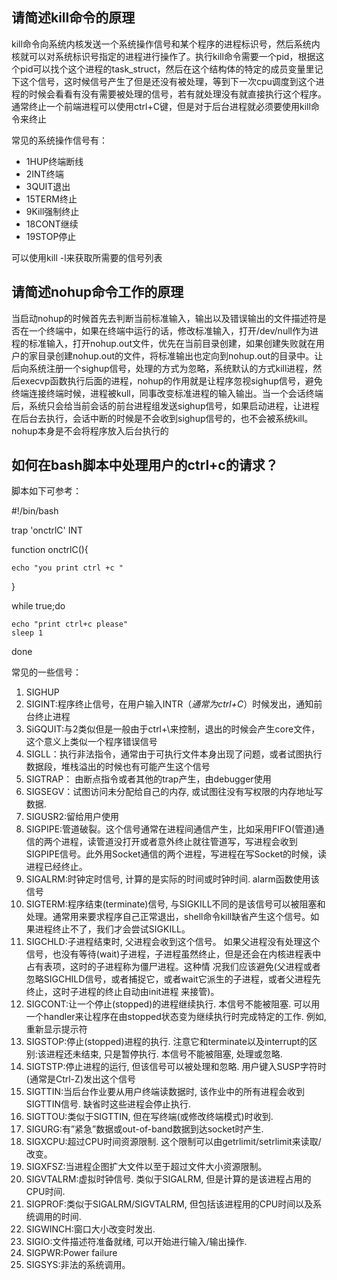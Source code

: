 ## 请简述kill命令的原理 

kill命令向系统内核发送一个系统操作信号和某个程序的进程标识号，然后系统内核就可以对系统标识号指定的进程进行操作了。执行kill命令需要一个pid，根据这个pid可以找个这个进程的task_struct，然后在这个结构体的特定的成员变量里记下这个信号，这时候信号产生了但是还没有被处理，等到下一次cpu调度到这个进程的时候会看看有没有需要被处理的信号，若有就处理没有就直接执行这个程序。通常终止一个前端进程可以使用ctrl+C键，但是对于后台进程就必须要使用kill命令来终止

常见的系统操作信号有：

* 1HUP终端断线
* 2INT终端
* 3QUIT退出
* 15TERM终止
* 9Kill强制终止
* 18CONT继续
* 19STOP停止

可以使用kill -l来获取所需要的信号列表

## 请简述nohup命令工作的原理
当启动nohup的时候首先去判断当前标准输入，输出以及错误输出的文件描述符是否在一个终端中，如果在终端中运行的话，修改标准输入，打开/dev/null作为进程的标准输入，打开nohup.out文件，优先在当前目录创建，如果创建失败就在用户的家目录创建nohup.out的文件，将标准输出也定向到nohup.out的目录中。让后向系统注册一个sighup信号，处理的方式为忽略，系统默认的方式kill进程，然后execvp函数执行后面的进程，nohup的作用就是让程序忽视sighup信号，避免终端连接终端时候，进程被kull，同事改变标准进程的输入输出。当一个会话终端后，系统只会给当前会话的前台进程组发送sighup信号，如果启动进程，让进程在后台去执行，会话中断的时候是不会收到sighup信号的，也不会被系统kill。nohup本身是不会将程序放入后台执行的

## 如何在bash脚本中处理用户的ctrl+c的请求？

脚本如下可参考：

 #!/bin/bash

trap 'onctrlC' INT

function onctrlC(){

	echo "you print ctrl +c "

}

while true;do 

	echo "print ctrl+c please"
	sleep 1
done


常见的一些信号：

1. SIGHUP 
2. SIGINT:程序终止信号，在用户输入INTR（*通常为ctrl+C*）时候发出，通知前台终止进程
3. SiGQUIT:与2类似但是一般由于ctrl+\来控制，退出的时候会产生core文件，这个意义上类似一个程序错误信号
4. SIGLL：执行非法指令，通常由于可执行文件本身出现了问题，或者试图执行数据段，堆栈溢出的时候也有可能产生这个信号
5. SIGTRAP： 由断点指令或者其他的trap产生，由debugger使用
6. SIGSEGV：试图访问未分配给自己的内存, 或试图往没有写权限的内存地址写数据.
7. SIGUSR2:留给用户使用
8. SIGPIPE:管道破裂。这个信号通常在进程间通信产生，比如采用FIFO(管道)通信的两个进程，读管道没打开或者意外终止就往管道写，写进程会收到SIGPIPE信号。此外用Socket通信的两个进程，写进程在写Socket的时候，读进程已经终止。
9. SIGALRM:时钟定时信号, 计算的是实际的时间或时钟时间. alarm函数使用该信号
10. SIGTERM:程序结束(terminate)信号, 与SIGKILL不同的是该信号可以被阻塞和处理。通常用来要求程序自己正常退出，shell命令kill缺省产生这个信号。如果进程终止不了，我们才会尝试SIGKILL。
11. SIGCHLD:子进程结束时, 父进程会收到这个信号。 如果父进程没有处理这个信号，也没有等待(wait)子进程，子进程虽然终止，但是还会在内核进程表中占有表项，这时的子进程称为僵尸进程。这种情 况我们应该避免(父进程或者忽略SIGCHILD信号，或者捕捉它，或者wait它派生的子进程，或者父进程先终止，这时子进程的终止自动由init进程 来接管)。
12. SIGCONT:让一个停止(stopped)的进程继续执行. 本信号不能被阻塞. 可以用一个handler来让程序在由stopped状态变为继续执行时完成特定的工作. 例如, 重新显示提示符
13. SIGSTOP:停止(stopped)进程的执行. 注意它和terminate以及interrupt的区别:该进程还未结束, 只是暂停执行. 本信号不能被阻塞, 处理或忽略.
14. SIGTSTP:停止进程的运行, 但该信号可以被处理和忽略. 用户键入SUSP字符时(通常是Ctrl-Z)发出这个信号
15. SIGTTIN:当后台作业要从用户终端读数据时, 该作业中的所有进程会收到SIGTTIN信号. 缺省时这些进程会停止执行.
16. SIGTTOU:类似于SIGTTIN, 但在写终端(或修改终端模式)时收到.
17. SIGURG:有”紧急”数据或out-of-band数据到达socket时产生.
18. SIGXCPU:超过CPU时间资源限制. 这个限制可以由getrlimit/setrlimit来读取/改变。
19. SIGXFSZ:当进程企图扩大文件以至于超过文件大小资源限制。
20. SIGVTALRM:虚拟时钟信号. 类似于SIGALRM, 但是计算的是该进程占用的CPU时间.
21. SIGPROF:类似于SIGALRM/SIGVTALRM, 但包括该进程用的CPU时间以及系统调用的时间.
22. SIGWINCH:窗口大小改变时发出.
23. SIGIO:文件描述符准备就绪, 可以开始进行输入/输出操作.
24. SIGPWR:Power failure
25. SIGSYS:非法的系统调用。